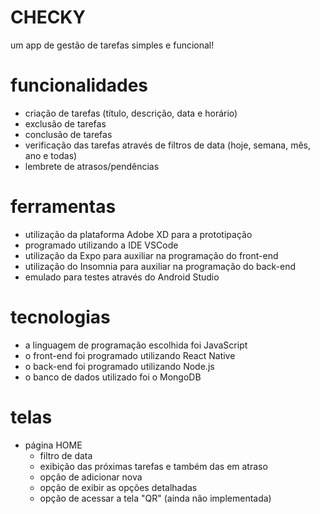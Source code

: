 # CHECKY
um app de gestão de tarefas simples e funcional!

# funcionalidades
- criação de tarefas (título, descrição, data e horário)
- exclusão de tarefas
- conclusão de tarefas
- verificação das tarefas através de filtros de data (hoje, semana, mês, ano e todas)
- lembrete de atrasos/pendências

# ferramentas
- utilização da plataforma Adobe XD para a prototipação
- programado utilizando a IDE VSCode
- utilização da Expo para auxiliar na programação do front-end
- utilização do Insomnia para auxiliar na programação do back-end
- emulado para testes através do Android Studio

# tecnologias
- a linguagem de programação escolhida foi JavaScript
- o front-end foi programado utilizando React Native
- o back-end foi programado utilizando Node.js
- o banco de dados utilizado foi o MongoDB

# telas
- página HOME
  - filtro de data
  - exibição das próximas tarefas e também das em atraso
  - opção de adicionar nova
  - opção de exibir as opções detalhadas
  - opção de acessar a tela "QR" (ainda não implementada)
  

